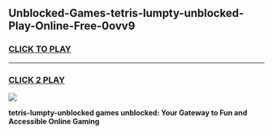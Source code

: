 
## Unblocked-Games-tetris-lumpty-unblocked-Play-Online-Free-0ovv9
<h3>
<a href="https://premium76.site?title=tetris-lumpty-unblocked&ref=26A">CLICK TO PLAY</a></h3>
<hr>

<h3>
<a href="https://premium76.site?title=tetris-lumpty-unblocked&ref=26A">CLICK 2 PLAY</a>
  
</h3>

<a href="https://premium76.site?title=tetris-lumpty-unblocked&ref=26A"><img src="https://clearcache.store/games.png"></a>


**tetris-lumpty-unblocked games unblocked: Your Gateway to Fun and Accessible Online Gaming**
